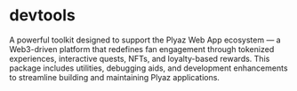# devtools
A powerful toolkit designed to support the Plyaz Web App ecosystem — a Web3-driven platform that redefines fan engagement through tokenized experiences, interactive quests, NFTs, and loyalty-based rewards. This package includes utilities, debugging aids, and development enhancements to streamline building and maintaining Plyaz applications.
